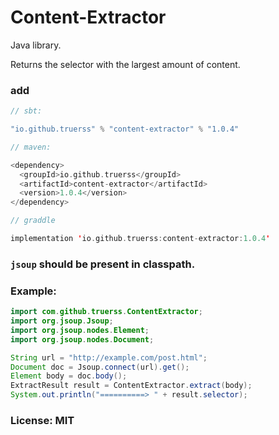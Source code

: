# Content-Extractor

Java library.

Returns the selector with the largest amount of content.


### add  


```sbt 
// sbt: 

"io.github.truerss" % "content-extractor" % "1.0.4"

// maven: 

<dependency>
  <groupId>io.github.truerss</groupId>
  <artifactId>content-extractor</artifactId>
  <version>1.0.4</version>
</dependency>

// graddle

implementation 'io.github.truerss:content-extractor:1.0.4'

```


### `jsoup` should be present in classpath.

### Example:

```java
import com.github.truerss.ContentExtractor;
import org.jsoup.Jsoup;
import org.jsoup.nodes.Element;
import org.jsoup.nodes.Document;

String url = "http://example.com/post.html";
Document doc = Jsoup.connect(url).get();
Element body = doc.body();
ExtractResult result = ContentExtractor.extract(body);
System.out.println("==========> " + result.selector);

```

### License: MIT




